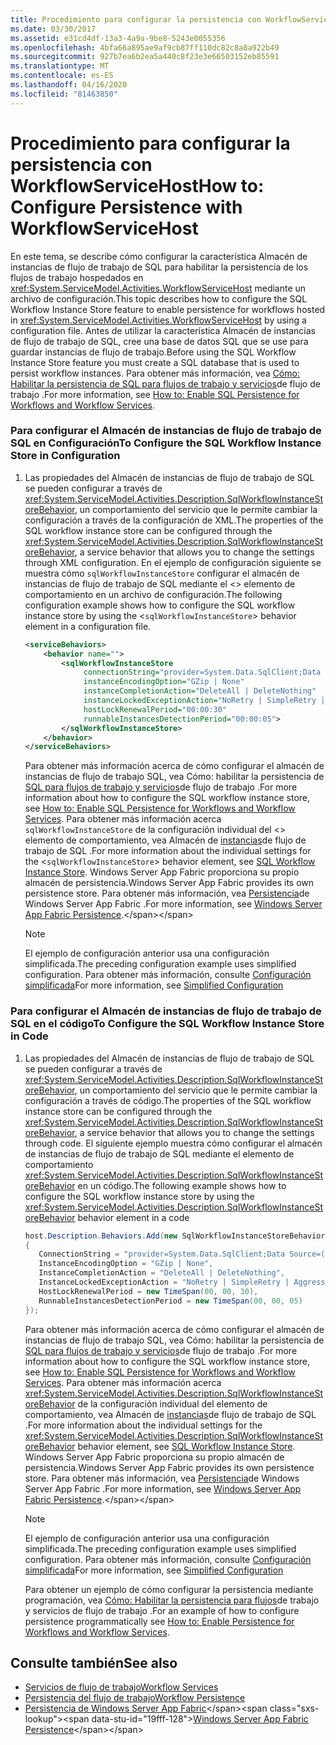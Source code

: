 ```yaml
---
title: Procedimiento para configurar la persistencia con WorkflowServiceHost
ms.date: 03/30/2017
ms.assetid: e31cd4df-13a3-4a9a-9be8-5243e0055356
ms.openlocfilehash: 4bfa66a895ae9af9cb87ff110dc82c8a8a922b49
ms.sourcegitcommit: 927b7ea6b2ea5a440c8f23e3e66503152eb85591
ms.translationtype: MT
ms.contentlocale: es-ES
ms.lasthandoff: 04/16/2020
ms.locfileid: "81463850"
---
```

# <a name="how-to-configure-persistence-with-workflowservicehost"></a><span data-ttu-id="19fff-102">Procedimiento para configurar la persistencia con WorkflowServiceHost</span><span class="sxs-lookup"><span data-stu-id="19fff-102">How to: Configure Persistence with WorkflowServiceHost</span></span>
<span data-ttu-id="19fff-103">En este tema, se describe cómo configurar la característica Almacén de instancias de flujo de trabajo de SQL para habilitar la persistencia de los flujos de trabajo hospedados en <xref:System.ServiceModel.Activities.WorkflowServiceHost> mediante un archivo de configuración.</span><span class="sxs-lookup"><span data-stu-id="19fff-103">This topic describes how to configure the SQL Workflow Instance Store feature to enable persistence for workflows hosted in <xref:System.ServiceModel.Activities.WorkflowServiceHost> by using a configuration file.</span></span> <span data-ttu-id="19fff-104">Antes de utilizar la característica Almacén de instancias de flujo de trabajo de SQL, cree una base de datos SQL que se use para guardar instancias de flujo de trabajo.</span><span class="sxs-lookup"><span data-stu-id="19fff-104">Before using the SQL Workflow Instance Store feature you must create a SQL database that is used to persist workflow instances.</span></span> <span data-ttu-id="19fff-105">Para obtener más información, vea [Cómo: Habilitar la persistencia de SQL para flujos de trabajo y servicios](../../../../docs/framework/windows-workflow-foundation/how-to-enable-sql-persistence-for-workflows-and-workflow-services.md)de flujo de trabajo .</span><span class="sxs-lookup"><span data-stu-id="19fff-105">For more information, see [How to: Enable SQL Persistence for Workflows and Workflow Services](../../../../docs/framework/windows-workflow-foundation/how-to-enable-sql-persistence-for-workflows-and-workflow-services.md).</span></span>  
  
### <a name="to-configure-the-sql-workflow-instance-store-in-configuration"></a><span data-ttu-id="19fff-106">Para configurar el Almacén de instancias de flujo de trabajo de SQL en Configuración</span><span class="sxs-lookup"><span data-stu-id="19fff-106">To Configure the SQL Workflow Instance Store in Configuration</span></span>  
  
1. <span data-ttu-id="19fff-107">Las propiedades del Almacén de instancias de flujo de trabajo de SQL se pueden configurar a través de <xref:System.ServiceModel.Activities.Description.SqlWorkflowInstanceStoreBehavior>, un comportamiento del servicio que le permite cambiar la configuración a través de la configuración de XML.</span><span class="sxs-lookup"><span data-stu-id="19fff-107">The properties of the SQL workflow instance store can be configured through the <xref:System.ServiceModel.Activities.Description.SqlWorkflowInstanceStoreBehavior>, a service behavior that allows you to change the settings through XML configuration.</span></span> <span data-ttu-id="19fff-108">En el ejemplo de configuración siguiente se muestra cómo `sqlWorkflowInstanceStore` configurar el almacén de instancias de flujo de trabajo de SQL mediante el <> elemento de comportamiento en un archivo de configuración.</span><span class="sxs-lookup"><span data-stu-id="19fff-108">The following configuration example shows how to configure the SQL workflow instance store by using the <`sqlWorkflowInstanceStore`> behavior element in a configuration file.</span></span>  
  
    ```xml  
    <serviceBehaviors>  
        <behavior name="">  
            <sqlWorkflowInstanceStore
                 connectionString="provider=System.Data.SqlClient;Data Source=(local);Initial Catalog=DefaultPersistenceProviderDb;Integrated Security=True;Async=true"  
                 instanceEncodingOption="GZip | None"  
                 instanceCompletionAction="DeleteAll | DeleteNothing"  
                 instanceLockedExceptionAction="NoRetry | SimpleRetry | AggressiveRetry"  
                 hostLockRenewalPeriod="00:00:30"
                 runnableInstancesDetectionPeriod="00:00:05">  
            </sqlWorkflowInstanceStore>  
        </behavior>  
    </serviceBehaviors>  
    ```  
  
     <span data-ttu-id="19fff-109">Para obtener más información acerca de cómo configurar el almacén de instancias de flujo de trabajo SQL, vea Cómo: habilitar la persistencia de [SQL para flujos de trabajo y servicios](../../../../docs/framework/windows-workflow-foundation/how-to-enable-sql-persistence-for-workflows-and-workflow-services.md)de flujo de trabajo .</span><span class="sxs-lookup"><span data-stu-id="19fff-109">For more information about how to configure the SQL workflow instance store, see [How to: Enable SQL Persistence for Workflows and Workflow Services](../../../../docs/framework/windows-workflow-foundation/how-to-enable-sql-persistence-for-workflows-and-workflow-services.md).</span></span> <span data-ttu-id="19fff-110">Para obtener más información acerca `sqlWorkflowInstanceStore` de la configuración individual del <> elemento de comportamiento, vea Almacén de [instancias](../../../../docs/framework/windows-workflow-foundation/sql-workflow-instance-store.md)de flujo de trabajo de SQL .</span><span class="sxs-lookup"><span data-stu-id="19fff-110">For more information about the individual settings for the <`sqlWorkflowInstanceStore`> behavior element, see [SQL Workflow Instance Store](../../../../docs/framework/windows-workflow-foundation/sql-workflow-instance-store.md).</span></span> <span data-ttu-id="19fff-111">Windows Server App Fabric proporciona su propio almacén de persistencia.</span><span class="sxs-lookup"><span data-stu-id="19fff-111">Windows Server App Fabric provides its own persistence store.</span></span> <span data-ttu-id="19fff-112">Para obtener más información, vea [Persistencia](https://docs.microsoft.com/previous-versions/appfabric/ee677272(v=azure.10))de Windows Server App Fabric .</span><span class="sxs-lookup"><span data-stu-id="19fff-112">For more information, see [Windows Server App Fabric Persistence](https://docs.microsoft.com/previous-versions/appfabric/ee677272(v=azure.10)).</span></span>  
  
    > [!NOTE]
    > <span data-ttu-id="19fff-113">El ejemplo de configuración anterior usa una configuración simplificada.</span><span class="sxs-lookup"><span data-stu-id="19fff-113">The preceding configuration example uses simplified configuration.</span></span> <span data-ttu-id="19fff-114">Para obtener más información, consulte [Configuración simplificada](../../../../docs/framework/wcf/simplified-configuration.md)</span><span class="sxs-lookup"><span data-stu-id="19fff-114">For more information, see [Simplified Configuration](../../../../docs/framework/wcf/simplified-configuration.md)</span></span>  
  
### <a name="to-configure-the-sql-workflow-instance-store-in-code"></a><span data-ttu-id="19fff-115">Para configurar el Almacén de instancias de flujo de trabajo de SQL en el código</span><span class="sxs-lookup"><span data-stu-id="19fff-115">To Configure the SQL Workflow Instance Store in Code</span></span>  
  
1. <span data-ttu-id="19fff-116">Las propiedades del Almacén de instancias de flujo de trabajo de SQL se pueden configurar a través de <xref:System.ServiceModel.Activities.Description.SqlWorkflowInstanceStoreBehavior>, un comportamiento del servicio que le permite cambiar la configuración a través de código.</span><span class="sxs-lookup"><span data-stu-id="19fff-116">The properties of the SQL workflow instance store can be configured through the <xref:System.ServiceModel.Activities.Description.SqlWorkflowInstanceStoreBehavior>, a service behavior that allows you to change the settings through code.</span></span> <span data-ttu-id="19fff-117">El siguiente ejemplo muestra cómo configurar el almacén de instancias de flujo de trabajo de SQL mediante el elemento de comportamiento <xref:System.ServiceModel.Activities.Description.SqlWorkflowInstanceStoreBehavior> en un código.</span><span class="sxs-lookup"><span data-stu-id="19fff-117">The following example shows how to configure the SQL workflow instance store by using the <xref:System.ServiceModel.Activities.Description.SqlWorkflowInstanceStoreBehavior> behavior element in a code</span></span>  
  
    ```csharp  
    host.Description.Behaviors.Add(new SqlWorkflowInstanceStoreBehavior  
    {  
       ConnectionString = "provider=System.Data.SqlClient;Data Source=(local);Initial Catalog=DefaultPersistenceProviderDb;Integrated Security=True;Async=true",  
       InstanceEncodingOption = "GZip | None",  
       InstanceCompletionAction = "DeleteAll | DeleteNothing",  
       InstanceLockedExceptionAction = "NoRetry | SimpleRetry | AggressiveRetry",  
       HostLockRenewalPeriod = new TimeSpan(00, 00, 30),  
       RunnableInstancesDetectionPeriod = new TimeSpan(00, 00, 05)  
    });  
    ```  
  
     <span data-ttu-id="19fff-118">Para obtener más información acerca de cómo configurar el almacén de instancias de flujo de trabajo SQL, vea Cómo: habilitar la persistencia de [SQL para flujos de trabajo y servicios](../../../../docs/framework/windows-workflow-foundation/how-to-enable-sql-persistence-for-workflows-and-workflow-services.md)de flujo de trabajo .</span><span class="sxs-lookup"><span data-stu-id="19fff-118">For more information about how to configure the SQL workflow instance store, see [How to: Enable SQL Persistence for Workflows and Workflow Services](../../../../docs/framework/windows-workflow-foundation/how-to-enable-sql-persistence-for-workflows-and-workflow-services.md).</span></span> <span data-ttu-id="19fff-119">Para obtener más información acerca <xref:System.ServiceModel.Activities.Description.SqlWorkflowInstanceStoreBehavior> de la configuración individual del elemento de comportamiento, vea Almacén de [instancias](../../../../docs/framework/windows-workflow-foundation/sql-workflow-instance-store.md)de flujo de trabajo de SQL .</span><span class="sxs-lookup"><span data-stu-id="19fff-119">For more information about the individual settings for the <xref:System.ServiceModel.Activities.Description.SqlWorkflowInstanceStoreBehavior> behavior element, see [SQL Workflow Instance Store](../../../../docs/framework/windows-workflow-foundation/sql-workflow-instance-store.md).</span></span> <span data-ttu-id="19fff-120">Windows Server App Fabric proporciona su propio almacén de persistencia.</span><span class="sxs-lookup"><span data-stu-id="19fff-120">Windows Server App Fabric provides its own persistence store.</span></span> <span data-ttu-id="19fff-121">Para obtener más información, vea [Persistencia](https://docs.microsoft.com/previous-versions/appfabric/ee677272(v=azure.10))de Windows Server App Fabric .</span><span class="sxs-lookup"><span data-stu-id="19fff-121">For more information, see [Windows Server App Fabric Persistence](https://docs.microsoft.com/previous-versions/appfabric/ee677272(v=azure.10)).</span></span>  
  
    > [!NOTE]
    > <span data-ttu-id="19fff-122">El ejemplo de configuración anterior usa una configuración simplificada.</span><span class="sxs-lookup"><span data-stu-id="19fff-122">The preceding configuration example uses simplified configuration.</span></span> <span data-ttu-id="19fff-123">Para obtener más información, consulte [Configuración simplificada](../../../../docs/framework/wcf/simplified-configuration.md)</span><span class="sxs-lookup"><span data-stu-id="19fff-123">For more information, see [Simplified Configuration](../../../../docs/framework/wcf/simplified-configuration.md)</span></span>  
  
     <span data-ttu-id="19fff-124">Para obtener un ejemplo de cómo configurar la persistencia mediante programación, vea [Cómo: Habilitar la persistencia para flujos](../../../../docs/framework/windows-workflow-foundation/how-to-enable-persistence-for-workflows-and-workflow-services.md)de trabajo y servicios de flujo de trabajo .</span><span class="sxs-lookup"><span data-stu-id="19fff-124">For an example of how to configure persistence programmatically see [How to: Enable Persistence for Workflows and Workflow Services](../../../../docs/framework/windows-workflow-foundation/how-to-enable-persistence-for-workflows-and-workflow-services.md).</span></span>  
  
## <a name="see-also"></a><span data-ttu-id="19fff-125">Consulte también</span><span class="sxs-lookup"><span data-stu-id="19fff-125">See also</span></span>

- [<span data-ttu-id="19fff-126">Servicios de flujo de trabajo</span><span class="sxs-lookup"><span data-stu-id="19fff-126">Workflow Services</span></span>](../../../../docs/framework/wcf/feature-details/workflow-services.md)
- [<span data-ttu-id="19fff-127">Persistencia del flujo de trabajo</span><span class="sxs-lookup"><span data-stu-id="19fff-127">Workflow Persistence</span></span>](../../../../docs/framework/windows-workflow-foundation/workflow-persistence.md)
- <span data-ttu-id="19fff-128">[Persistencia de Windows Server App Fabric](https://docs.microsoft.com/previous-versions/appfabric/ee677272(v=azure.10))</span><span class="sxs-lookup"><span data-stu-id="19fff-128">[Windows Server App Fabric Persistence](https://docs.microsoft.com/previous-versions/appfabric/ee677272(v=azure.10))</span></span>
